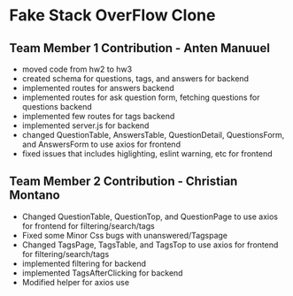 
# Fake Stack OverFlow Clone

## Team Member 1 Contribution - Anten Manuuel

* moved code from hw2 to hw3
* created schema for questions, tags, and answers for backend
* implemented routes for answers backend
* implemented routes for ask question form, fetching questions for questions backend
* implemented few routes for tags backend
* implemented server.js for backend
* changed QuestionTable, AnswersTable, QuestionDetail, QuestionsForm, and AnswersForm to use axios for frontend
* fixed issues that includes higlighting, eslint warning, etc for frontend

## Team Member 2 Contribution - Christian Montano

* Changed QuestionTable, QuestionTop, and QuestionPage to use axios for frontend for filtering/search/tags
* Fixed some Minor Css bugs with unanswered/Tagspage
* Changed TagsPage, TagsTable, and TagsTop to use axios for frontend for filtering/search/tags
* implemented filtering for backend
* implemented TagsAfterClicking for backend
* Modified helper for axios use
